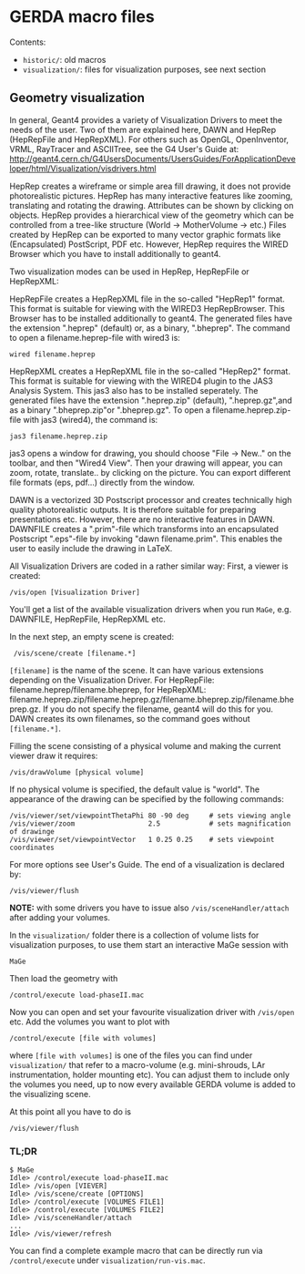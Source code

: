 # GERDA macro files
Contents:
* `historic/`: old macros
* `visualization/`: files for visualization purposes, see next section
## Geometry visualization
In general, Geant4 provides a variety of Visualization Drivers to meet the needs of the user. Two of them are explained here, DAWN and HepRep (HepRepFile and HepRepXML). For others such as OpenGL, OpenInventor, VRML, RayTracer and ASCIITree, see the G4 User's Guide at:
<http://geant4.cern.ch/G4UsersDocuments/UsersGuides/ForApplicationDeveloper/html/Visualization/visdrivers.html>

HepRep creates a wireframe or simple area fill drawing, it does not provide photorealistic pictures. HepRep has many interactive features like zooming, translating and rotating the drawing. Attributes can be shown by clicking on objects. HepRep provides a hierarchical view of the geometry  which can be controlled from a tree-like structure (World -> MotherVolume -> etc.) Files created by HepRep can be exported to many vector graphic formats like (Encapsulated) PostScript, PDF etc. However, HepRep requires the WIRED Browser which you have to install additionally to geant4.

Two visualization modes can be used in HepRep, HepRepFile or HepRepXML:

HepRepFile creates a HepRepXML file in the so-called "HepRep1" format. This format is suitable for viewing with the WIRED3 HepRepBrowser. This Browser has to be installed additionally to geant4. The generated files have the extension ".heprep" (default) or, as a binary, ".bheprep". The command to open a filename.heprep-file with wired3 is:
```
wired filename.heprep
```
HepRepXML creates a HepRepXML file in the so-called "HepRep2" format. This format is suitable for viewing with the WIRED4 plugin to the JAS3 Analysis System. This jas3 also has to be installed seperately. The generated files have the extension ".heprep.zip" (default), ".heprep.gz",and as a binary ".bheprep.zip"or ".bheprep.gz". To open a filename.heprep.zip-file with jas3 (wired4), the command is:
```
jas3 filename.heprep.zip
```
jas3 opens a window for drawing, you should choose "File -> New.." on the toolbar, and then "Wired4 View". Then your drawing will appear, you can zoom, rotate, translate.. by clicking on the picture. You can export different file formats (eps, pdf...) directly from the window.

DAWN is a vectorized 3D Postscript processor and creates technically high quality photorealistic outputs. It is therefore suitable for preparing presentations etc. However, there are no interactive features in DAWN. DAWNFILE creates a ".prim"-file which transforms into an encapsulated Postscript ".eps"-file by invoking "dawn filename.prim". This enables the user to easily include the drawing in LaTeX.

All Visualization Drivers are coded in a rather similar way: First, a viewer is created:
```
/vis/open [Visualization Driver]
```
You'll get a list of the available visualization drivers when you run `MaGe`, e.g. DAWNFILE, HepRepFile, HepRepXML etc.

In the next step, an empty scene is created:
```
 /vis/scene/create [filename.*]
```
`[filename]` is the name of the scene. It can have various extensions depending on the Visualization Driver. For HepRepFile: filename.heprep/filename.bheprep, for HepRepXML: filename.heprep.zip/filename.heprep.gz/filename.bheprep.zip/filename.bheprep.gz. If you do not specify the filename, geant4 will do this for you. DAWN creates its own filenames, so the command goes without `[filename.*]`.

Filling the scene consisting of a physical volume and making the current viewer draw it requires:
```
/vis/drawVolume [physical volume]
```
If no physical volume is specified, the default value is "world". The appearance of the drawing can be specified by the following commands:
```
/vis/viewer/set/viewpointThetaPhi 80 -90 deg     # sets viewing angle
/vis/viewer/zoom                  2.5            # sets magnification of drawinge
/vis/viewer/set/viewpointVector   1 0.25 0.25    # sets viewpoint coordinates
```
For more options see User's Guide.
The end of a visualization is declared by:
```
/vis/viewer/flush
```
**NOTE:** with some drivers you have to issue also `/vis/sceneHandler/attach` after adding your volumes.

In the `visualization/` folder there is a collection of volume lists for visualization purposes, to use them start an interactive MaGe session with
```
MaGe
```
Then load the geometry with
```
/control/execute load-phaseII.mac
```
Now you can open and set your favourite visualization driver with `/vis/open` etc. Add the volumes you want to plot with
```
/control/execute [file with volumes]
```
where `[file with volumes]` is one of the files you can find under `visualization/` that refer to a macro-volume (e.g. mini-shrouds, LAr instrumentation, holder mounting etc). You can adjust them to include only the volumes you need, up to now every available GERDA volume is added to the visualizing scene.

At this point all you have to do is
```
/vis/viewer/flush
```
### TL;DR
```
$ MaGe
Idle> /control/execute load-phaseII.mac
Idle> /vis/open [VIEVER]
Idle> /vis/scene/create [OPTIONS]
Idle> /control/execute [VOLUMES FILE1]
Idle> /control/execute [VOLUMES FILE2]
Idle> /vis/sceneHandler/attach
...
Idle> /vis/viewer/refresh
```
You can find a complete example macro that can be directly run via `/control/execute` under `visualization/run-vis.mac`.
